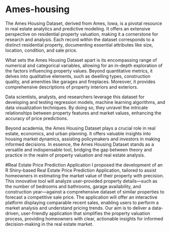 # Ames-housing
The Ames Housing Dataset, derived from Ames, Iowa, is a pivotal resource in real estate analytics and predictive modeling. It offers an extensive perspective on residential property valuation, making it a cornerstone for research and analysis. Each record within the dataset corresponds to a distinct residential property, documenting essential attributes like size,
location, condition, and sale price.


What sets the Ames Housing Dataset apart is its encompassing range of numerical and
categorical variables, allowing for an in-depth exploration of the factors influencing property values. Beyond quantitative metrics, it delves into qualitative elements, such as dwelling types, construction quality, and amenities like garages and fireplaces. Moreover, it provides
comprehensive descriptions of property interiors and exteriors.


Data scientists, analysts, and researchers leverage this dataset for developing and testing
regression models, machine learning algorithms, and data visualization techniques. By doing so, they unravel the intricate relationships between property features and market values, enhancing the accuracy of price predictions.


Beyond academia, the Ames Housing Dataset plays a crucial role in real estate, economics, and urban planning. It offers valuable insights into housing market dynamics, assisting policymakers and investors in making informed decisions. In essence, the Ames Housing Dataset stands as a versatile and indispensable tool, bridging the gap between theory and practice in the realm of property valuation and real estate analysis.

#Real Estate Price Prediction Application
I proposed the development of an R Shiny-based Real Estate Price Prediction Application, tailored to assist homeowners in estimating the market value of their property with precision. This innovative tool will analyze user-provided property details—such as the number of bedrooms and bathrooms, garage availability, and construction year—against a comprehensive dataset of similar properties to forecast a competitive sale price. The application will offer an interactive platform displaying comparable recent sales, enabling users to perform a market analysis and understand pricing trends. Our aim is to deliver a data-driven, user-friendly application that simplifies the property valuation process, providing homeowners with clear, actionable insights for informed decision-making in the real estate market.

